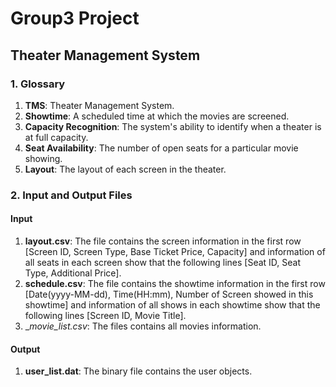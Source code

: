 
# Group3 Project

## Theater Management System

### 1. Glossary
1. __TMS__: Theater Management System.
2. __Showtime__: A scheduled time at which the movies are screened.
3. __Capacity Recognition__: The system's ability to identify when a theater is at full
capacity.
4. __Seat Availability__: The number of open seats for a particular movie showing.
5. __Layout__: The layout of each screen in the theater.

### 2. Input and Output Files
#### Input
1. __layout.csv__: The file contains the screen information in the first row [Screen ID, 
Screen Type, Base Ticket Price, Capacity] and information of all seats in each screen show
that the following lines [Seat ID, Seat Type, Additional Price].
2. __schedule.csv__: The file contains the showtime information in the first row 
[Date(yyyy-MM-dd), Time(HH:mm), Number of Screen showed in this showtime] and information 
of all shows in each showtime show that the following lines [Screen ID, Movie Title].
3. __movie_list.csv_: The files contains all movies information.

#### Output
1. __user_list.dat__: The binary file contains the user objects.
